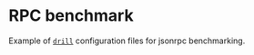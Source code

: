 # RPC benchmark

Example of [`drill`](https://github.com/fcsonline/drill) configuration files for jsonrpc benchmarking.

